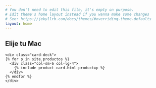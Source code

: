```yaml
---
# You don't need to edit this file, it's empty on purpose.
# Edit theme's home layout instead if you wanna make some changes
# See: https://jekyllrb.com/docs/themes/#overriding-theme-defaults
layout: home
---
```


<div class="container p-5">
  <h2 class="display-2 text-center text-uppercase mb-5">Elije tu Mac</h2>
  <div class="row">

    <div class="card-deck">
    {% for p in site.productos %}
      <div class="col-sm-6 col-lg-4">
        {% include product-card.html product=p %}
      </div>
    {% endfor %}
    </div>

  </div>
</div>
